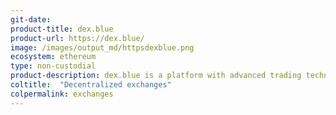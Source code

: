 ```yaml
---
git-date: 
product-title: dex.blue
product-url: https://dex.blue/
image: /images/output_md/httpsdexblue.png
ecosystem: ethereum
type: non-custodial
product-description: dex.blue is a platform with advanced trading technology, enabling trustless real-time trading of tokenized assets on the Ethereum blockchain.
coltitle:  "Decentralized exchanges"
colpermalink: exchanges
---
```

